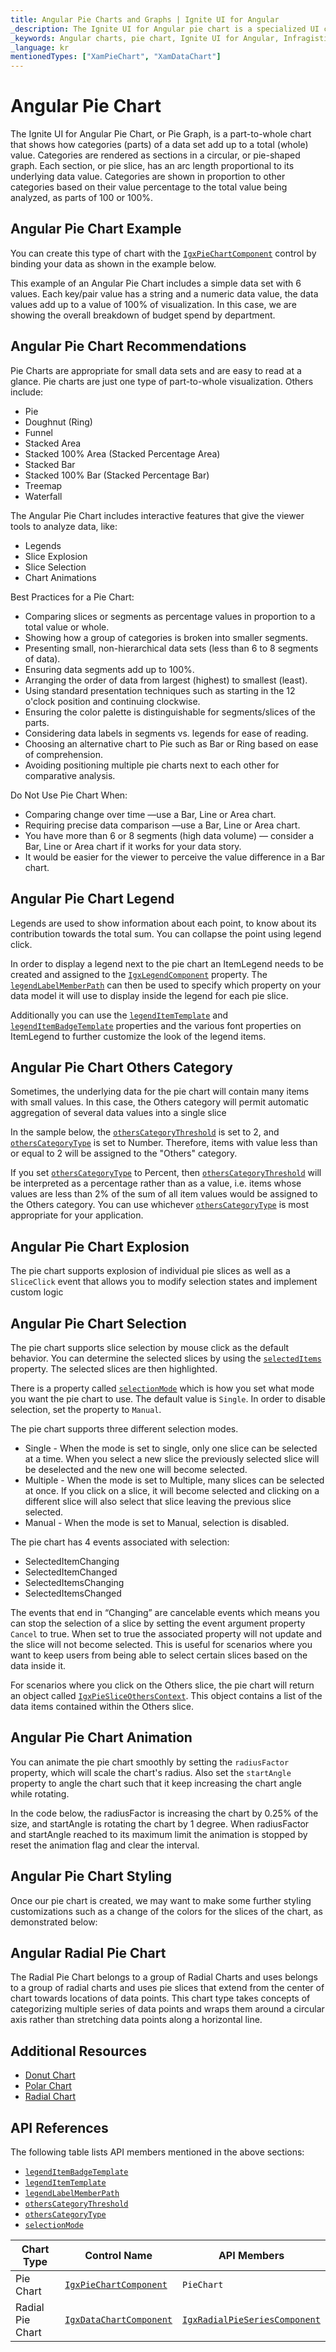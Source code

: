 ```yaml
---
title: Angular Pie Charts and Graphs | Ignite UI for Angular
_description: The Ignite UI for Angular pie chart is a specialized UI control that renders a pie chart, consisting of a circular area divided into sections.  Try for FREE.
_keywords: Angular charts, pie chart, Ignite UI for Angular, Infragistics, data binding, slice selection, slice explosion, animation
_language: kr
mentionedTypes: ["XamPieChart", "XamDataChart"]
---
```


# Angular Pie Chart

The Ignite UI for Angular Pie Chart, or Pie Graph, is a part-to-whole chart that shows how categories (parts) of a data set add up to a total (whole) value. Categories are rendered as sections in a circular, or pie-shaped graph. Each section, or pie slice, has an arc length proportional to its underlying data value. Categories are shown in proportion to other categories based on their value percentage to the total value being analyzed, as parts of 100 or 100%.

## Angular Pie Chart Example

You can create this type of chart with the [`IgxPieChartComponent`]({environment:dvApiBaseUrl}/products/ignite-ui-angular/api/docs/typescript/latest/classes/igxpiechartcomponent.html) control by binding your data as shown in the example below.

This example of an Angular Pie Chart includes a simple data set with 6 values. Each key/pair value has a string and a numeric data value, the data values add up to a value of 100% of visualization. In this case, we are showing the overall breakdown of budget spend by department.

<code-view style="height: 600px" alt="Angular Pie Chart Overview"
  data-demos-base-url="{environment:dvDemosBaseUrl}"
           iframe-src="{environment:dvDemosBaseUrl}/charts/pie-chart-overview"
                                        github-src="charts/pie-chart/overview">
</code-view>


<div class="divider--half"></div>

## Angular Pie Chart Recommendations

Pie Charts are appropriate for small data sets and are easy to read at a glance. Pie charts are just one type of part-to-whole visualization. Others include:

*   Pie
*   Doughnut (Ring)
*   Funnel
*   Stacked Area
*   Stacked 100% Area (Stacked Percentage Area)
*   Stacked Bar
*   Stacked 100% Bar (Stacked Percentage Bar)
*   Treemap
*   Waterfall

The Angular Pie Chart includes interactive features that give the viewer tools to analyze data, like:

*   Legends
*   Slice Explosion
*   Slice Selection
*   Chart Animations

Best Practices for a Pie Chart:

*   Comparing slices or segments as percentage values in proportion to a total value or whole.
*   Showing how a group of categories is broken into smaller segments.
*   Presenting small, non-hierarchical data sets (less than 6 to 8 segments of data).
*   Ensuring data segments add up to 100%.
*   Arranging the order of data from largest (highest) to smallest (least).
*   Using standard presentation techniques such as starting in the 12 o'clock position and continuing clockwise.
*   Ensuring the color palette is distinguishable for segments/slices of the parts.
*   Considering data labels in segments vs. legends for ease of reading.
*   Choosing an alternative chart to Pie such as Bar or Ring based on ease of comprehension.
*   Avoiding positioning multiple pie charts next to each other for comparative analysis.

Do Not Use Pie Chart When:

*   Comparing change over time —use a Bar, Line or Area chart.
*   Requiring precise data comparison —use a Bar, Line or Area chart.
*   You have more than 6 or 8 segments (high data volume) — consider a Bar, Line or Area chart if it works for your data story.
*   It would be easier for the viewer to perceive the value difference in a Bar chart.

## Angular Pie Chart Legend

Legends are used to show information about each point, to know about its contribution towards the total sum. You can collapse the point using legend click.

In order to display a legend next to the pie chart an ItemLegend needs to be created and assigned to the [`IgxLegendComponent`]({environment:dvApiBaseUrl}/products/ignite-ui-angular/api/docs/typescript/latest/classes/igxlegendcomponent.html) property. The [`legendLabelMemberPath`]({environment:dvApiBaseUrl}/products/ignite-ui-angular/api/docs/typescript/latest/classes/igxpiechartbasecomponent.html#legendlabelmemberpath) can then be used to specify which property on your data model it will use to display inside the legend for each pie slice.

Additionally you can use the [`legendItemTemplate`]({environment:dvApiBaseUrl}/products/ignite-ui-angular/api/docs/typescript/latest/classes/igxpiechartbasecomponent.html#legenditemtemplate) and [`legendItemBadgeTemplate`]({environment:dvApiBaseUrl}/products/ignite-ui-angular/api/docs/typescript/latest/classes/igxpiechartbasecomponent.html#legenditembadgetemplate) properties and the various font properties on ItemLegend to further customize the look of the legend items.

<code-view style="height: 600px" alt="Angular Pie Chart Legend"
  data-demos-base-url="{environment:dvDemosBaseUrl}"
           iframe-src="{environment:dvDemosBaseUrl}/charts/pie-chart-legend"
                                        github-src="charts/pie-chart/legend">
</code-view>


<div class="divider--half"></div>

## Angular Pie Chart Others Category

Sometimes, the underlying data for the pie chart will contain many items with small values. In this case, the Others category will permit automatic aggregation of several data values into a single slice

In the sample below, the [`othersCategoryThreshold`]({environment:dvApiBaseUrl}/products/ignite-ui-angular/api/docs/typescript/latest/classes/igxpiechartbasecomponent.html#otherscategorythreshold) is set to 2, and [`othersCategoryType`]({environment:dvApiBaseUrl}/products/ignite-ui-angular/api/docs/typescript/latest/classes/igxpiechartbasecomponent.html#otherscategorytype) is set to Number. Therefore, items with value less than or equal to 2 will be assigned to the "Others" category.

If you set [`othersCategoryType`]({environment:dvApiBaseUrl}/products/ignite-ui-angular/api/docs/typescript/latest/classes/igxpiechartbasecomponent.html#otherscategorytype) to Percent, then [`othersCategoryThreshold`]({environment:dvApiBaseUrl}/products/ignite-ui-angular/api/docs/typescript/latest/classes/igxpiechartbasecomponent.html#otherscategorythreshold) will be interpreted as a percentage rather than as a value, i.e. items whose values are less than 2% of the sum of all item values would be assigned to the Others category. You can use whichever [`othersCategoryType`]({environment:dvApiBaseUrl}/products/ignite-ui-angular/api/docs/typescript/latest/classes/igxpiechartbasecomponent.html#otherscategorytype) is most appropriate for your application.

<code-view style="height: 600px" alt="Angular Pie Chart Others"
  data-demos-base-url="{environment:dvDemosBaseUrl}"
           iframe-src="{environment:dvDemosBaseUrl}/charts/pie-chart-others"
                                        github-src="charts/pie-chart/others">
</code-view>


<div class="divider--half"></div>

## Angular Pie Chart Explosion

The pie chart supports explosion of individual pie slices as well as a `SliceClick` event that allows you to modify selection states and implement custom logic

<code-view style="height: 600px" alt="Angular Pie Chart Explosion"
  data-demos-base-url="{environment:dvDemosBaseUrl}"
           iframe-src="{environment:dvDemosBaseUrl}/charts/pie-chart-explosion"
                                        github-src="charts/pie-chart/explosion">
</code-view>


<div class="divider--half"></div>

## Angular Pie Chart Selection

The pie chart supports slice selection by mouse click as the default behavior. You can determine the selected slices by using the [`selectedItems`]({environment:dvApiBaseUrl}/products/ignite-ui-angular/api/docs/typescript/latest/classes/igxpiechartbasecomponent.html#selecteditems) property. The selected slices are then highlighted.

There is a property called [`selectionMode`]({environment:dvApiBaseUrl}/products/ignite-ui-angular/api/docs/typescript/latest/classes/igxpiechartbasecomponent.html#selectionmode) which is how you set what mode you want the pie chart to use. The default value is `Single`. In order to disable selection, set the property to `Manual`.

The pie chart supports three different selection modes.

*   Single - When the mode is set to single, only one slice can be selected at a time. When you select a new slice the previously selected slice will be deselected and the new one will become selected.
*   Multiple - When the mode is set to Multiple, many slices can be selected at once. If you click on a slice, it will become selected and clicking on a different slice will also select that slice leaving the previous slice selected.
*   Manual - When the mode is set to Manual, selection is disabled.

The pie chart has 4 events associated with selection:

*   SelectedItemChanging
*   SelectedItemChanged
*   SelectedItemsChanging
*   SelectedItemsChanged

The events that end in “Changing” are cancelable events which means you can stop the selection of a slice by setting the event argument property `Cancel` to true. When set to true the associated property will not update and the slice will not become selected. This is useful for scenarios where you want to keep users from being able to select certain slices based on the data inside it.

For scenarios where you click on the Others slice, the pie chart will return an object called [`IgxPieSliceOthersContext`]({environment:dvApiBaseUrl}/products/ignite-ui-angular/api/docs/typescript/latest/classes/igxpiesliceotherscontext.html). This object contains a list of the data items contained within the Others slice.

<code-view style="height: 600px" alt="Angular Pie Chart Selection"
  data-demos-base-url="{environment:dvDemosBaseUrl}"
           iframe-src="{environment:dvDemosBaseUrl}/charts/pie-chart-selection"
                                        github-src="charts/pie-chart/selection">
</code-view>


<div class="divider--half"></div>

## Angular Pie Chart Animation

You can animate the pie chart smoothly by setting the `radiusFactor` property, which will scale the chart's radius. Also set the `startAngle` property to angle the chart such that it keep increasing the chart angle while rotating.

In the code below, the radiusFactor is increasing the chart by 0.25% of the size, and startAngle is rotating the chart by 1 degree. When radiusFactor and startAngle reached to its maximum limit the animation is stopped by reset the animation flag and clear the interval.

<code-view style="height: 600px" alt="Angular Pie Chart Animation"
  data-demos-base-url="{environment:dvDemosBaseUrl}"
           iframe-src="{environment:dvDemosBaseUrl}/charts/pie-chart-animation"
                                        github-src="charts/pie-chart/animation">
</code-view>


<div class="divider--half"></div>

## Angular Pie Chart Styling

Once our pie chart is created, we may want to make some further styling customizations such as a change of the colors for the slices of the chart, as demonstrated below:

<code-view style="height: 600px" alt="Angular Pie Chart Styling"
  data-demos-base-url="{environment:dvDemosBaseUrl}"
           iframe-src="{environment:dvDemosBaseUrl}/charts/pie-chart-styling"
                                        github-src="charts/pie-chart/styling">
</code-view>


<div class="divider--half"></div>

## Angular Radial Pie Chart

The Radial Pie Chart belongs to a group of Radial Charts and uses belongs to a group of radial charts and uses pie slices that extend from the center of chart towards locations of data points. This chart type takes concepts of categorizing multiple series of data points and wraps them around a circular axis rather than stretching data points along a horizontal line.

<code-view style="height: 600px" alt="Angular Radial Pie Chart"
  data-demos-base-url="{environment:dvDemosBaseUrl}"
           iframe-src="{environment:dvDemosBaseUrl}/charts/data-chart-radial-pie-chart"
                                        github-src="charts/data-chart/radial-pie-chart">
</code-view>


<div class="divider--half"></div>

## Additional Resources

*   [Donut Chart](donut-chart.md)
*   [Polar Chart](polar-chart.md)
*   [Radial Chart](radial-chart.md)

## API References

The following table lists API members mentioned in the above sections:

*   [`legendItemBadgeTemplate`]({environment:dvApiBaseUrl}/products/ignite-ui-angular/api/docs/typescript/latest/classes/igxpiechartbasecomponent.html#legenditembadgetemplate)
*   [`legendItemTemplate`]({environment:dvApiBaseUrl}/products/ignite-ui-angular/api/docs/typescript/latest/classes/igxpiechartbasecomponent.html#legenditemtemplate)
*   [`legendLabelMemberPath`]({environment:dvApiBaseUrl}/products/ignite-ui-angular/api/docs/typescript/latest/classes/igxpiechartbasecomponent.html#legendlabelmemberpath)
*   [`othersCategoryThreshold`]({environment:dvApiBaseUrl}/products/ignite-ui-angular/api/docs/typescript/latest/classes/igxpiechartbasecomponent.html#otherscategorythreshold)
*   [`othersCategoryType`]({environment:dvApiBaseUrl}/products/ignite-ui-angular/api/docs/typescript/latest/classes/igxpiechartbasecomponent.html#otherscategorytype)
*   [`selectionMode`]({environment:dvApiBaseUrl}/products/ignite-ui-angular/api/docs/typescript/latest/classes/igxpiechartbasecomponent.html#selectionmode)

| Chart Type       | Control Name   | API Members |
| -----------------|----------------|------------ |
| Pie Chart      | [`IgxPieChartComponent`]({environment:dvApiBaseUrl}/products/ignite-ui-angular/api/docs/typescript/latest/classes/igxpiechartcomponent.html)     | `PieChart` |
| Radial Pie Chart | [`IgxDataChartComponent`]({environment:dvApiBaseUrl}/products/ignite-ui-angular/api/docs/typescript/latest/classes/igxdatachartcomponent.html) | [`IgxRadialPieSeriesComponent`]({environment:dvApiBaseUrl}/products/ignite-ui-angular/api/docs/typescript/latest/classes/igxradialpieseriescomponent.html) |
